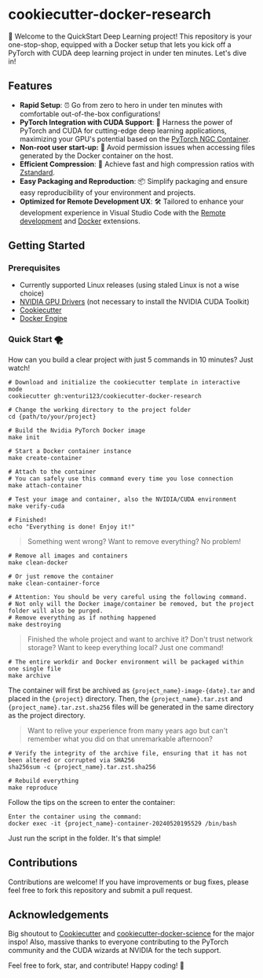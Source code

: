 # cookiecutter-docker-research

👋 Welcome to the QuickStart Deep Learning project! This repository is your one-stop-shop, equipped with a Docker setup that lets you kick off a PyTorch with CUDA deep learning project in under ten minutes. Let's dive in!

## Features

- **Rapid Setup**: ⏰ Go from zero to hero in under ten minutes with comfortable out-of-the-box configurations!
- **PyTorch Integration with CUDA Support**: 🚀 Harness the power of PyTorch and CUDA for cutting-edge deep learning applications, maximizing your GPU's potential based on the [PyTorch NGC Container](https://catalog.ngc.nvidia.com/orgs/nvidia/containers/pytorch).
- **Non-root user start-up:** 🪪 Avoid permission issues when accessing files generated by the Docker container on the host.
- **Efficient Compression**: 🥪 Achieve fast and high compression ratios with [Zstandard](https://facebook.github.io/zstd/).
- **Easy Packaging and Reproduction**: 📦 Simplify packaging and ensure easy reproducibility of your environment and projects.
- **Optimized for Remote Development UX**: 🛠 Tailored to enhance your development experience in Visual Studio Code with the [Remote development](https://marketplace.visualstudio.com/items?itemName=ms-vscode-remote.vscode-remote-extensionpack) and [Docker](https://marketplace.visualstudio.com/items?itemName=ms-azuretools.vscode-docker) extensions.

## Getting Started

### Prerequisites

- Currently supported Linux releases (using staled Linux is not a wise choice)
- [NVIDIA GPU Drivers](https://docs.nvidia.com/datacenter/tesla/tesla-installation-notes/index.html) (not necessary to install the NVIDIA CUDA Toolkit)
- [Cookiecutter](https://github.com/cookiecutter/cookiecutter)
- [Docker Engine](https://docs.docker.com/engine/install/)

### Quick Start 🌪️

How can you build a clear project with just 5 commands in 10 minutes? Just watch!

```shell
# Download and initialize the cookiecutter template in interactive mode
cookiecutter gh:venturi123/cookiecutter-docker-research

# Change the working directory to the project folder
cd {path/to/your/project}

# Build the Nvidia PyTorch Docker image
make init

# Start a Docker container instance
make create-container

# Attach to the container
# You can safely use this command every time you lose connection
make attach-container

# Test your image and container, also the NVIDIA/CUDA environment
make verify-cuda

# Finished!
echo "Everything is done! Enjoy it!"
```

> Something went wrong? Want to remove everything? No problem!

```shell
# Remove all images and containers
make clean-docker

# Or just remove the container
make clean-container-force

# Attention: You should be very careful using the following command.
# Not only will the Docker image/container be removed, but the project folder will also be purged.
# Remove everything as if nothing happened
make destroying
```

> Finished the whole project and want to archive it? Don't trust network storage? Want to keep everything local? Just one command!

```shell
# The entire workdir and Docker environment will be packaged within one single file
make archive
```

The container will first be archived as `{project_name}-image-{date}.tar` and placed in the `{project}` directory. Then, the `{project_name}.tar.zst` and `{project_name}.tar.zst.sha256` files will be generated in the same directory as the project directory.

> Want to relive your experience from many years ago but can't remember what you did on that unremarkable afternoon? 

```shell
# Verify the integrity of the archive file, ensuring that it has not been altered or corrupted via SHA256
sha256sum -c {project_name}.tar.zst.sha256

# Rebuild everything
make reproduce
```

Follow the tips on the screen to enter the container:

```shell
Enter the container using the command:
docker exec -it {project_name}-container-20240520195529 /bin/bash
```

Just run the script in the folder. It's that simple!

## Contributions

Contributions are welcome! If you have improvements or bug fixes, please feel free to fork this repository and submit a pull request.

## Acknowledgements

Big shoutout to [Cookiecutter](https://github.com/audreyr/cookiecutter) and [cookiecutter-docker-science](https://docker-science.github.io/) for the major inspo! Also, massive thanks to everyone contributing to the PyTorch community and the CUDA wizards at NVIDIA for the tech support.

Feel free to fork, star, and contribute! Happy coding! 🙌

